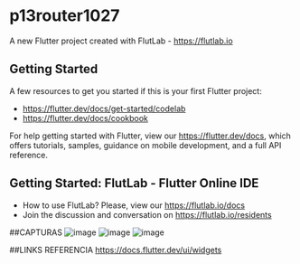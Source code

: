 # p13router1027

A new Flutter project created with FlutLab - https://flutlab.io

## Getting Started

A few resources to get you started if this is your first Flutter project:

- https://flutter.dev/docs/get-started/codelab
- https://flutter.dev/docs/cookbook

For help getting started with Flutter, view our
https://flutter.dev/docs, which offers tutorials,
samples, guidance on mobile development, and a full API reference.

## Getting Started: FlutLab - Flutter Online IDE

- How to use FlutLab? Please, view our https://flutlab.io/docs
- Join the discussion and conversation on https://flutlab.io/residents

##CAPTURAS
![image](https://github.com/SanchezB128/p14Card1027/assets/143743573/5c2aa3ba-63b9-4a94-b041-f86df1181b3a)
![image](https://github.com/SanchezB128/p14Card1027/assets/143743573/eb64485e-6185-453c-815b-687d0e4e746a)
![image](https://github.com/SanchezB128/p14Card1027/assets/143743573/2bba852c-f3a9-43a1-b742-fba8443ede30)

##LINKS REFERENCIA
https://docs.flutter.dev/ui/widgets
